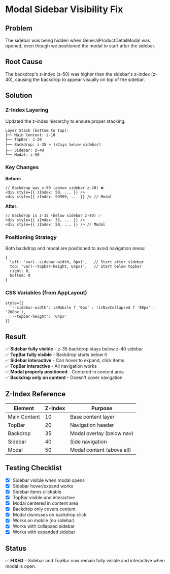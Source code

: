 # Modal Sidebar Visibility Fix

## Problem
The sidebar was being hidden when GeneralProductDetailModal was opened, even though we positioned the modal to start after the sidebar.

## Root Cause
The backdrop's z-index (z-50) was higher than the sidebar's z-index (z-40), causing the backdrop to appear visually on top of the sidebar.

## Solution

### Z-Index Layering
Updated the z-index hierarchy to ensure proper stacking:

```
Layer Stack (bottom to top):
├── Main Content: z-10
├── TopBar: z-20
├── Backdrop: z-35 ⭐ (stays below sidebar)
├── Sidebar: z-40
└── Modal: z-50
```

### Key Changes

**Before:**
```tsx
// Backdrop was z-50 (above sidebar z-40) ❌
<div style={{ zIndex: 50, ... }} />
<div style={{ zIndex: 99999, ... }} /> // Modal
```

**After:**
```tsx
// Backdrop is z-35 (below sidebar z-40) ✅
<div style={{ zIndex: 35, ... }} />
<div style={{ zIndex: 50, ... }} /> // Modal
```

### Positioning Strategy

Both backdrop and modal are positioned to avoid navigation areas:

```tsx
{
  left: 'var(--sidebar-width, 0px)',   // Start after sidebar
  top: 'var(--topbar-height, 64px)',   // Start below topbar
  right: 0,
  bottom: 0
}
```

### CSS Variables (from AppLayout)

```tsx
style={{
  '--sidebar-width': isMobile ? '0px' : (isNavCollapsed ? '88px' : '288px'),
  '--topbar-height': '64px'
}}
```

## Result

✅ **Sidebar fully visible** - z-35 backdrop stays below z-40 sidebar  
✅ **TopBar fully visible** - Backdrop starts below it  
✅ **Sidebar interactive** - Can hover to expand, click items  
✅ **TopBar interactive** - All navigation works  
✅ **Modal properly positioned** - Centered in content area  
✅ **Backdrop only on content** - Doesn't cover navigation  

## Z-Index Reference

| Element | Z-Index | Purpose |
|---------|---------|---------|
| Main Content | 10 | Base content layer |
| TopBar | 20 | Navigation header |
| Backdrop | 35 | Modal overlay (below nav) |
| Sidebar | 40 | Side navigation |
| Modal | 50 | Modal content (above all) |

## Testing Checklist

- [x] Sidebar visible when modal opens
- [x] Sidebar hover/expand works
- [x] Sidebar items clickable
- [x] TopBar visible and interactive
- [x] Modal centered in content area
- [x] Backdrop only covers content
- [x] Modal dismisses on backdrop click
- [x] Works on mobile (no sidebar)
- [x] Works with collapsed sidebar
- [x] Works with expanded sidebar

## Status

✅ **FIXED** - Sidebar and TopBar now remain fully visible and interactive when modal is open.

